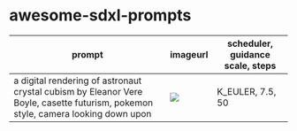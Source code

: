 # awesome-sdxl-prompts

|prompt  |imageurl|scheduler, guidance scale, steps|
|--------|--------|----|
|a digital rendering of astronaut crystal cubism by Eleanor Vere Boyle, casette futurism, pokemon style, camera looking down upon|![](https://pbxt.replicate.delivery/IrRBkXIIZfRSLKsvZBzDqBws4qt6Btk88RWfCMkMf4q7kqriA/out-0.png)|K_EULER, 7.5, 50|
